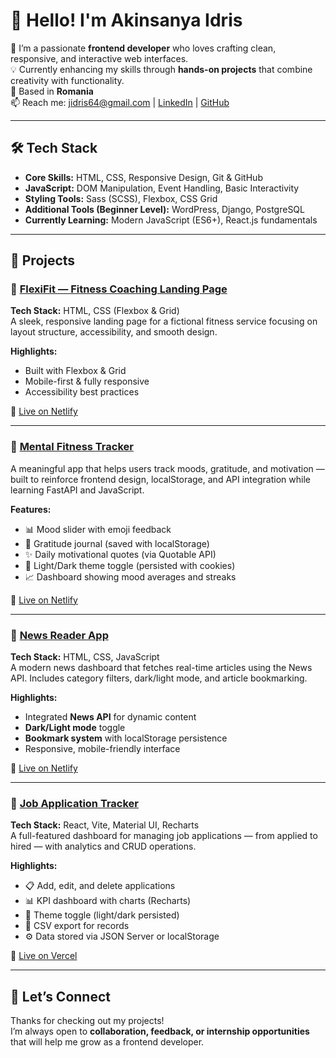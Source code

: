 # 👋 Hello! I'm Akinsanya Idris

🚀 I’m a passionate **frontend developer** who loves crafting clean, responsive, and interactive web interfaces.  
💡 Currently enhancing my skills through **hands-on projects** that combine creativity with functionality.  
📍 Based in **Romania**  
📫 Reach me: [jidris64@gmail.com](mailto:jidris64@gmail.com) | [LinkedIn](https://www.linkedin.com/in/idris-akinsanya-b221b7242/) | [GitHub](https://github.com/jidris-spec)

---

## 🛠️ Tech Stack

- **Core Skills:** HTML, CSS, Responsive Design, Git & GitHub  
- **JavaScript:** DOM Manipulation, Event Handling, Basic Interactivity  
- **Styling Tools:** Sass (SCSS), Flexbox, CSS Grid  
- **Additional Tools (Beginner Level):** WordPress, Django, PostgreSQL  
- **Currently Learning:** Modern JavaScript (ES6+), React.js fundamentals  

---

## 📂 Projects

### 🎯 [FlexiFit — Fitness Coaching Landing Page](https://github.com/jidris-spec/Landing-page)
**Tech Stack:** HTML, CSS (Flexbox & Grid)  
A sleek, responsive landing page for a fictional fitness service focusing on layout structure, accessibility, and smooth design.

**Highlights:**
- Built with Flexbox & Grid  
- Mobile-first & fully responsive  
- Accessibility best practices  

🔗 [Live on Netlify](https://startling-bienenstitch-e62c26.netlify.app/)

---

### 🧠 [Mental Fitness Tracker](https://github.com/jidris-spec/Mental-Fitness-Tracker.git)
A meaningful app that helps users track moods, gratitude, and motivation — built to reinforce frontend design, localStorage, and API integration while learning FastAPI and JavaScript.

**Features:**
- 📊 Mood slider with emoji feedback  
- 🙏 Gratitude journal (saved with localStorage)  
- ✨ Daily motivational quotes (via Quotable API)  
- 🌙 Light/Dark theme toggle (persisted with cookies)  
- 📈 Dashboard showing mood averages and streaks  

🔗 [Live on Netlify](https://688be424cd2b856eb4984ac6--celadon-caramel-982f91.netlify.app/)

---

### 📰 [News Reader App](https://github.com/jidris-spec/News-Reader)
**Tech Stack:** HTML, CSS, JavaScript  
A modern news dashboard that fetches real-time articles using the News API. Includes category filters, dark/light mode, and article bookmarking.

**Highlights:**
- Integrated **News API** for dynamic content  
- **Dark/Light mode** toggle  
- **Bookmark system** with localStorage persistence  
- Responsive, mobile-friendly interface  

🔗 [Live on Netlify](https://jidris-news-reader.netlify.app/)

---

### 💼 [Job Application Tracker](https://github.com/jidris-spec/Job-Tracker)
**Tech Stack:** React, Vite, Material UI, Recharts  
A full-featured dashboard for managing job applications — from applied to hired — with analytics and CRUD operations.

**Highlights:**
- 📋 Add, edit, and delete applications  
- 📊 KPI dashboard with charts (Recharts)  
- 🌙 Theme toggle (light/dark persisted)  
- 📂 CSV export for records  
- ⚙️ Data stored via JSON Server or localStorage  

🔗 [Live on Vercel](https://job-tracker-idris.vercel.app/)

---

## 💬 Let’s Connect  

Thanks for checking out my projects!  
I’m always open to **collaboration, feedback, or internship opportunities** that will help me grow as a frontend developer.
